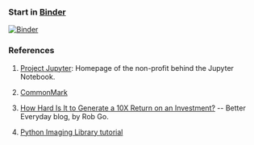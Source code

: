 
### Start in [Binder]

[![Binder](https://mybinder.org/badge.svg)](https://mybinder.org/v2/gh/boisgera/MEDIANE/master)

### References

 1. [Project Jupyter]: Homepage of the non-profit behind the Jupyter Notebook.

 2. [CommonMark]

 3. [How Hard Is It to Generate a 10X Return on an Investment?] -- Better Everyday blog, by Rob Go.

 4. [Python Imaging Library tutorial]


[Binder]: https://mybinder.org/
[Project Jupyter]: http://jupyter.org/
[CommonMark]: http://commonmark.org/
[How Hard Is It to Generate a 10X Return on an Investment?]: https://bettereveryday.vc/how-hard-is-it-to-generate-a-10x-return-on-an-investment-9c1656d6c3af
[Python Imaging Library tutorial]: http://effbot.org/imagingbook/introduction.htm
